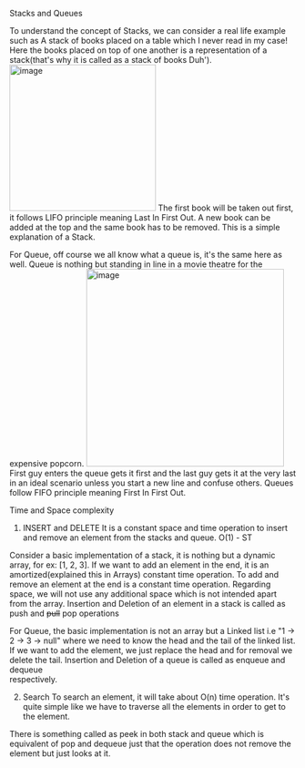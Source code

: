 Stacks and Queues

To understand the concept of Stacks, we can consider a real life example such as A stack of books placed on a table which I never read in my case! Here the books placed on top of one another is a representation of a stack(that's why it is called as a stack of books Duh'). <img width="257" alt="image" src="https://github.com/adhyaksha/code-practice/assets/10979938/9db4485f-2119-404a-9d44-6ddeb40636f5">
The first book will be taken out first, it follows LIFO principle meaning Last In First Out. A new book can be added at the top and the same book has to be removed. This is a simple explanation of a Stack.

For Queue, off course we all know what a queue is, it's the same here as well. Queue is nothing but standing in line in a movie theatre for the expensive popcorn. 
<img width="347" alt="image" src="https://github.com/adhyaksha/code-practice/assets/10979938/827b73f4-9afc-4540-91ce-40c998db9386">
First guy enters the queue gets it first and the last guy gets it at the very last in an ideal scenario unless you start a new line and confuse others. Queues follow FIFO principle meaning First In First Out. 

Time and Space complexity
1. INSERT and DELETE
It is a constant space and time operation to insert and remove an element from the stacks and queue.
O(1) - ST

Consider a basic implementation of a stack, it is nothing but a dynamic array, for ex: [1, 2, 3]. 
If we want to add an element in the end, it is an amortized(explained this in Arrays) constant time operation. To add and remove an element at the end is a constant time    operation. Regarding space, we will not use any additional space which is not intended apart from the array. Insertion and Deletion of an element in a stack is called as    push and ~~pull~~ pop operations

For Queue, the basic implementation is not an array but a Linked list i.e "1 -> 2 -> 3 -> null" where we need to know the head and the tail of the linked list.
If we want to add the element, we just replace the head and for removal we delete the tail. Insertion and Deletion of a queue is called as enqueue and dequeue     
respectively.

2. Search
To search an element, it will take about O(n) time operation. It's quite simple like we have to traverse all the elements in order to get to the element.

There is something called as peek in both stack and queue which is equivalent of pop and dequeue just that the operation does not remove the element but just looks at it. 
